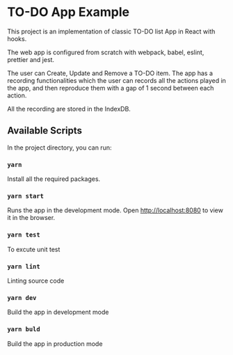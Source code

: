 # TO-DO App Example

This project is an implementation of classic TO-DO list App in React with hooks.

The web app is configured from scratch with webpack, babel, eslint, prettier and jest.

The user can Create, Update and Remove a TO-DO item. The app has a recording functionalities which the user can records all the actions played in the app, and then reproduce them with a gap of 1 second between each action.

All the recording are stored in the IndexDB.

## Available Scripts

In the project directory, you can run:

### `yarn`

Install all the required packages.

### `yarn start`

Runs the app in the development mode.
Open [http://localhost:8080](http://localhost:8080) to view it in the browser.

### `yarn test`

To excute unit test

### `yarn lint`

Linting source code

### `yarn dev`

Build the app in development mode

### `yarn buld`

Build the app in production mode
